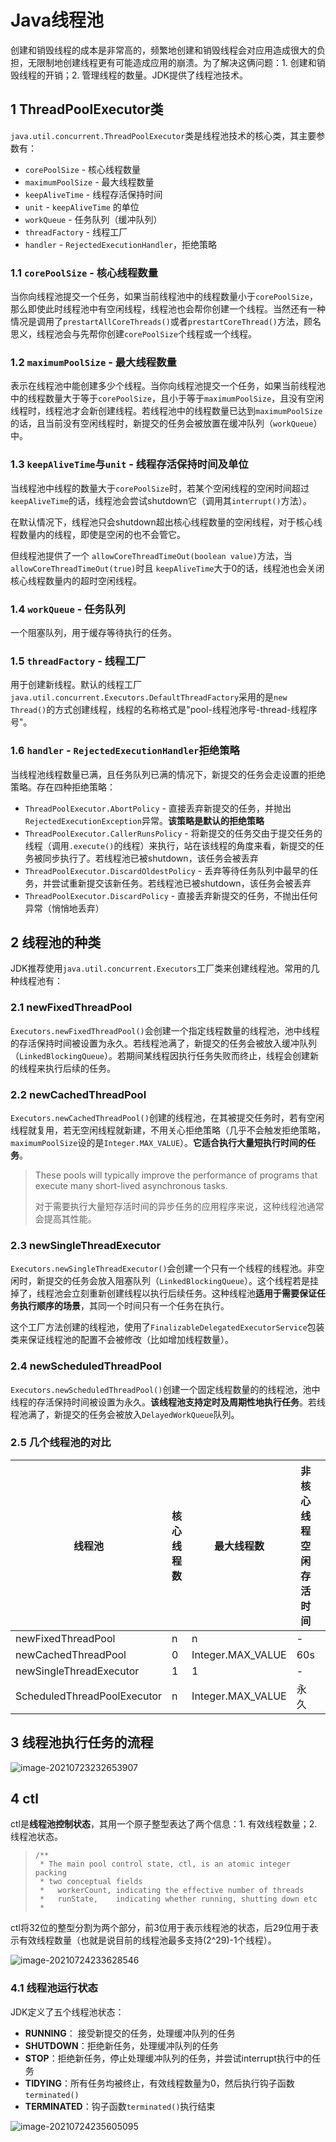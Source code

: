 # Java线程池

创建和销毁线程的成本是非常高的，频繁地创建和销毁线程会对应用造成很大的负担，无限制地创建线程更有可能造成应用的崩溃。为了解决这俩问题：1. 创建和销毁线程的开销；2. 管理线程的数量。JDK提供了线程池技术。

## 1 ThreadPoolExecutor类

`java.util.concurrent.ThreadPoolExecutor`类是线程池技术的核心类，其主要参数有：

- `corePoolSize` - 核心线程数量
- `maximumPoolSize` - 最大线程数量
- `keepAliveTime` - 线程存活保持时间
- `unit` - `keepAliveTime` 的单位
- `workQueue` - 任务队列（缓冲队列）
- `threadFactory` - 线程工厂
- `handler` - `RejectedExecutionHandler`，拒绝策略

### 1.1 `corePoolSize` - 核心线程数量

当你向线程池提交一个任务，如果当前线程池中的线程数量小于`corePoolSize`，那么即使此时线程池中有空闲线程，线程池也会帮你创建一个线程。当然还有一种情况是调用了`prestartAllCoreThreads()`或者`prestartCoreThread()`方法，顾名思义，线程池会与先帮你创建`corePoolSize`个线程或一个线程。

### 1.2 `maximumPoolSize` - 最大线程数量

表示在线程池中能创建多少个线程。当你向线程池提交一个任务，如果当前线程池中的线程数量大于等于`corePoolSize`，且小于等于`maximumPoolSize`，且没有空闲线程时，线程池才会新创建线程。若线程池中的线程数量已达到`maximumPoolSize`的话，且当前没有空闲线程时，新提交的任务会被放置在缓冲队列（`workQueue`）中。

### 1.3 `keepAliveTime`与`unit`  - 线程存活保持时间及单位

当线程池中线程的数量大于`corePoolSize`时，若某个空闲线程的空闲时间超过 `keepAliveTime`的话，线程池会尝试shutdown它（调用其`interrupt()`方法）。

在默认情况下，线程池只会shutdown超出核心线程数量的空闲线程，对于核心线程数量内的线程，即使是空闲的也不会管它。

但线程池提供了一个 `allowCoreThreadTimeOut(boolean value)`方法，当`allowCoreThreadTimeOut(true)`时且 `keepAliveTime`大于0的话，线程池也会关闭核心线程数量内的超时空闲线程。

### 1.4 `workQueue` - 任务队列

一个阻塞队列，用于缓存等待执行的任务。

### 1.5 `threadFactory` - 线程工厂

用于创建新线程。默认的线程工厂`java.util.concurrent.Executors.DefaultThreadFactory`采用的是`new Thread()`的方式创建线程，线程的名称格式是"pool-线程池序号-thread-线程序号"。

### 1.6 `handler` - `RejectedExecutionHandler`拒绝策略

当线程池线程数量已满，且任务队列已满的情况下，新提交的任务会走设置的拒绝策略。存在四种拒绝策略：

- `ThreadPoolExecutor.AbortPolicy` - 直接丢弃新提交的任务，并抛出`RejectedExecutionException`异常。**该策略是默认的拒绝策略**
- `ThreadPoolExecutor.CallerRunsPolicy` - 将新提交的任务交由于提交任务的线程（调用`.execute()`的线程）来执行，站在该线程的角度来看，新提交的任务被同步执行了。若线程池已被shutdown，该任务会被丢弃
- `ThreadPoolExecutor.DiscardOldestPolicy` - 丢弃等待任务队列中最早的任务，并尝试重新提交该新任务。若线程池已被shutdown，该任务会被丢弃
- `ThreadPoolExecutor.DiscardPolicy` - 直接丢弃新提交的任务，不抛出任何异常（悄悄地丢弃）

## 2 线程池的种类

JDK推荐使用`java.util.concurrent.Executors`工厂类来创建线程池。常用的几种线程池有：

### 2.1 newFixedThreadPool

`Executors.newFixedThreadPool()`会创建一个指定线程数量的线程池，池中线程的存活保持时间被设置为永久。若线程池满了，新提交的任务会被放入缓冲队列（`LinkedBlockingQueue`）。若期间某线程因执行任务失败而终止，线程会创建新的线程来执行后续的任务。

### 2.2 newCachedThreadPool

`Executors.newCachedThreadPool()`创建的线程池，在其被提交任务时，若有空闲线程就复用，若无空闲线程就新建，不用关心拒绝策略（几乎不会触发拒绝策略， `maximumPoolSize`设的是`Integer.MAX_VALUE`）。**它适合执行大量短执行时间的任务**。

> These pools will typically improve the performance of programs that execute many short-lived asynchronous tasks. 
>
> 对于需要执行大量短存活时间的异步任务的应用程序来说，这种线程池通常会提高其性能。

### 2.3 newSingleThreadExecutor

`Executors.newSingleThreadExecutor()`会创建一个只有一个线程的线程池。非空闲时，新提交的任务会放入阻塞队列（`LinkedBlockingQueue`）。这个线程若是挂掉了，线程池会立刻重新创建线程以执行后续任务。这种线程池**适用于需要保证任务执行顺序的场景**，其同一个时间只有一个任务在执行。

这个工厂方法创建的线程池，使用了`FinalizableDelegatedExecutorService`包装类来保证线程池的配置不会被修改（比如增加线程数量）。

### 2.4 newScheduledThreadPool

`Executors.newScheduledThreadPool()`创建一个固定线程数量的的线程池，池中线程的存活保持时间被设置为永久。**该线程池支持定时及周期性地执行任务**。若线程池满了，新提交的任务会被放入`DelayedWorkQueue`队列。

### 2.5 几个线程池的对比

| 线程池                      | 核心线程数 | 最大线程数        | 非核心线程空闲存活时间 | 缓冲队列            |
| --------------------------- | ---------- | ----------------- | ---------------------- | ------------------- |
| newFixedThreadPool          | n          | n                 | -                      | LinkedBlockingQueue |
| newCachedThreadPool         | 0          | Integer.MAX_VALUE | 60s                    | SynchronousQueue    |
| newSingleThreadExecutor     | 1          | 1                 | -                      | LinkedBlockingQueue |
| ScheduledThreadPoolExecutor | n          | Integer.MAX_VALUE | 永久                   | DelayedWorkQueue    |

## 3 线程池执行任务的流程

![image-20210723232653907](C:\Users\壮壮家\AppData\Roaming\Typora\typora-user-images\image-20210723232653907.png)

## 4 ctl

ctl是**线程池控制状态**，其用一个原子整型表达了两个信息：1. 有效线程数量；2. 线程池状态。

> ```
> /**
>  * The main pool control state, ctl, is an atomic integer packing
>  * two conceptual fields
>  *   workerCount, indicating the effective number of threads
>  *   runState,    indicating whether running, shutting down etc
>  *
> ```

ctl将32位的整型分割为两个部分，前3位用于表示线程池的状态，后29位用于表示有效线程数量（也就是说目前的线程池最多支持(2^29)-1个线程）。

![image-20210724233628546](C:\Users\壮壮家\AppData\Roaming\Typora\typora-user-images\image-20210724233628546.png)

### 4.1 线程池运行状态

JDK定义了五个线程池状态：

- **RUNNING**： 接受新提交的任务，处理缓冲队列的任务
- **SHUTDOWN**：拒绝新任务，处理缓冲队列的任务
- **STOP**：拒绝新任务，停止处理缓冲队列的任务，并尝试interrupt执行中的任务
- **TIDYING**：所有任务均被终止，有效线程数量为0，然后执行钩子函数`terminated()`
- **TERMINATED**：钩子函数`terminated()`执行结束

![image-20210724235605095](C:\Users\壮壮家\AppData\Roaming\Typora\typora-user-images\image-20210724235605095.png)
